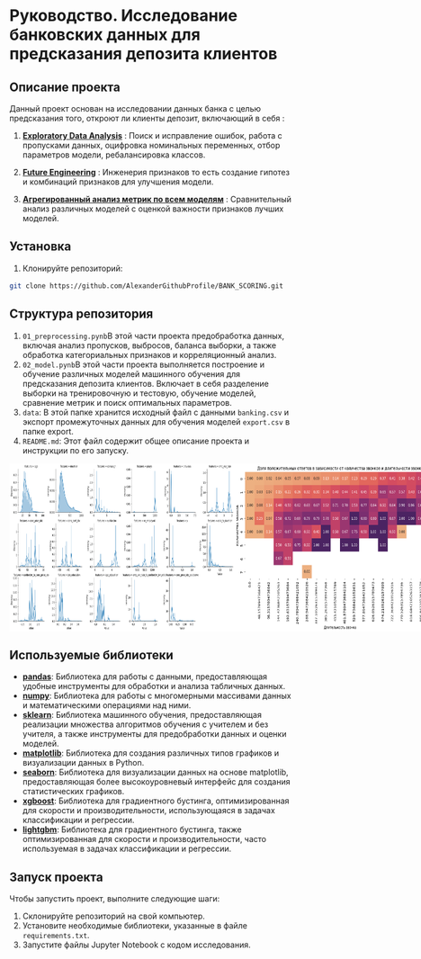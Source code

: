 # **Руководство. Исследование банковских данных для предсказания депозита клиентов**

## **Описание проекта**
Данный проект основан на исследовании данных банка с целью предсказания того, откроют ли клиенты депозит, включающий в себя :

1. [**Exploratory Data Analysis**](#eda) : Поиск и исправление ошибок, работа с пропусками данных, оцифровка номинальных переменных, отбор параметров модели, ребалансировка классов.
2. [**Future Engineering**](#feature-engineering) : Инженерия признаков то есть создание гипотез и комбинаций признаков для улучшения модели.
   
3. [**Агрегированный анализ метрик по всем моделям**](#metrics-aggregation) : Сравнительный анализ различных моделей с оценкой важности признаков лучших моделей.

## Установка
1. Клонируйте репозиторий:
```bash
git clone https://github.com/AlexanderGithubProfile/BANK_SCORING.git
```
## Структура репозитория
1. `01_preprocessing.pynb`В этой части проекта предобработка данных, включая анализ пропусков, выбросов, баланса выборки, а также обработка категориальных признаков и корреляционный анализ.
2. `02_model.pynb`В этой части проекта выполняется построение и обучение различных моделей машинного обучения для предсказания депозита клиентов. Включает в себя разделение выборки на тренировочную и тестовую, обучение моделей, сравнение метрик и поиск оптимальных параметров.
3. `data`: В этой папке хранится исходный файл с данными `banking.csv` и экспорт промежуточных данных для обучения моделей `export.csv` в папке export.
3. `README.md`: Этот файл содержит общее описание проекта и инструкции по его запуску.

<div style="display: flex;">
    <img src="img/output4.png" width="400" height="300">
    <img src="img/output1.png" width="400" height="300">
    <img src="img/output5.png" width="500" height="300">
    <img src="img/output3.png" width="300" height="300">
</div>

## Используемые библиотеки
- [**pandas**](https://pandas.pydata.org/): Библиотека для работы с данными, предоставляющая удобные инструменты для обработки и анализа табличных данных.
- [**numpy**](https://numpy.org/): Библиотека для работы с многомерными массивами данных и математическими операциями над ними.
- [**sklearn**](https://scikit-learn.org/stable/): Библиотека машинного обучения, предоставляющая реализации множества алгоритмов обучения с учителем и без учителя, а также инструменты для предобработки данных и оценки моделей.
- [**matplotlib**](https://matplotlib.org/): Библиотека для создания различных типов графиков и визуализации данных в Python.
- [**seaborn**](https://seaborn.pydata.org/): Библиотека для визуализации данных на основе matplotlib, предоставляющая более высокоуровневый интерфейс для создания статистических графиков.
- [**xgboost**](https://xgboost.readthedocs.io/en/latest/): Библиотека для градиентного бустинга, оптимизированная для скорости и производительности, использующаяся в задачах классификации и регрессии.
- [**lightgbm**](https://lightgbm.readthedocs.io/en/latest/): Библиотека для градиентного бустинга, также оптимизированная для скорости и производительности, часто используемая в задачах классификации и регрессии.

## Запуск проекта
Чтобы запустить проект, выполните следующие шаги:
1. Склонируйте репозиторий на свой компьютер.
2. Установите необходимые библиотеки, указанные в файле `requirements.txt`.
3. Запустите файлы Jupyter Notebook с кодом исследования.


